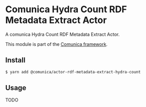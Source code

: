 # Comunica Hydra Count RDF Metadata Extract Actor

A comunica Hydra Count RDF Metadata Extract Actor.

This module is part of the [Comunica framework](https://github.com/comunica/comunica).

## Install

```bash
$ yarn add @comunica/actor-rdf-metadata-extract-hydra-count
```

## Usage

TODO
